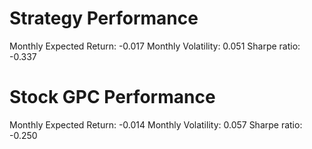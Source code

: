 # Strategy Performance
Monthly Expected Return: -0.017
Monthly Volatility: 0.051
Sharpe ratio: -0.337
# Stock GPC Performance
Monthly Expected Return: -0.014
Monthly Volatility: 0.057
Sharpe ratio: -0.250
